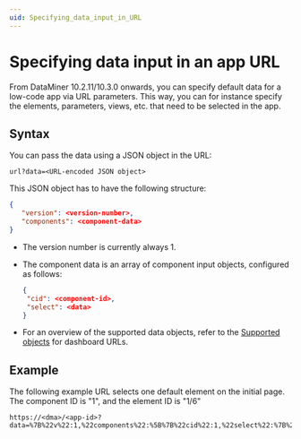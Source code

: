 ```yaml
---
uid: Specifying_data_input_in_URL
---
```


# Specifying data input in an app URL

From DataMiner 10.2.11/10.3.0 onwards, you can specify default data for a low-code app via URL parameters. This way, you can for instance specify the elements, parameters, views, etc. that need to be selected in the app.

## Syntax

You can pass the data using a JSON object in the URL:

`url?data=<URL-encoded JSON object>`

This JSON object has to have the following structure:

```json
{
   "version": <version-number>,
   "components": <component-data>
}
```

- The version number is currently always 1.

- The component data is an array of component input objects, configured as follows:

  ```json
  {
   "cid": <component-id>,
   "select": <data>
  }
  ```

- For an overview of the supported data objects, refer to the [Supported objects](xref:Specifying_data_input_in_a_dashboard_URL#supported-objects) for dashboard URLs.

## Example

The following example URL selects one default element on the initial page. The component ID is "1", and the element ID is "1/6"

```url
https://<dma>/<app-id>?data=%7B%22v%22:1,%22components%22:%5B%7B%22cid%22:1,%22select%22:%7B%22elements%22:%5B%221%2F6%22%5D%7D%5D%7D%7D
```
